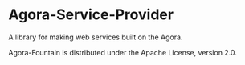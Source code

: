 Agora-Service-Provider
======================

A library for making web services built on the Agora.

Agora-Fountain is distributed under the Apache License, version 2.0.
